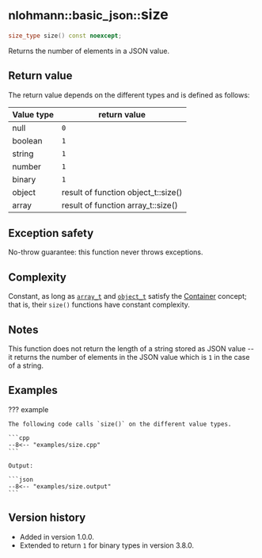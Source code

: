 # <small>nlohmann::basic_json::</small>size

```cpp
size_type size() const noexcept;
```

Returns the number of elements in a JSON value.
    
## Return value

The return value depends on the different types and is defined as follows:

Value type  | return value
----------- | -------------
null        | `0`
boolean     | `1`
string      | `1`
number      | `1`
binary      | `1`
object      | result of function object_t::size()
array       | result of function array_t::size()

## Exception safety

No-throw guarantee: this function never throws exceptions.

## Complexity

Constant, as long as [`array_t`](array_t.md) and [`object_t`](object_t.md) satisfy the
[Container](https://en.cppreference.com/w/cpp/named_req/Container) concept; that is, their `size()` functions have
constant complexity.

## Notes

This function does not return the length of a string stored as JSON value -- it returns the number of elements in the
JSON value which is `1` in the case of a string.

## Examples

??? example

    The following code calls `size()` on the different value types.
    
    ```cpp
    --8<-- "examples/size.cpp"
    ```
    
    Output:
    
    ```json
    --8<-- "examples/size.output"
    ```

## Version history

- Added in version 1.0.0.
- Extended to return `1` for binary types in version 3.8.0.
